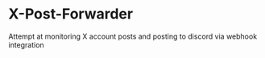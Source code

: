 # X-Post-Forwarder
Attempt at monitoring X account posts and posting to discord via webhook integration
